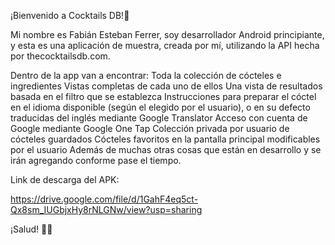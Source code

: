 ¡Bienvenido a Cocktails DB!🍹

Mi nombre es Fabián Esteban Ferrer, soy desarrollador Android principiante, y esta es una aplicación de muestra, creada por mí, utilizando la API hecha por thecocktailsdb.com.

Dentro de la app van a encontrar:
Toda la colección de cócteles e ingredientes
Vistas completas de cada uno de ellos
Una vista de resultados basada en el filtro que se establezca
Instrucciones para preparar el cóctel en el idioma disponible (según el elegido por el usuario), o en su defecto traducidas del inglés mediante Google Translator
Acceso con cuenta de Google mediante Google One Tap
Colección privada por usuario de cócteles guardados
Cócteles favoritos en la pantalla principal modificables por el usuario
Además de muchas otras cosas que están en desarrollo y se irán agregando conforme pase el tiempo.

Link de descarga del APK:

https://drive.google.com/file/d/1GahF4eq5ct-Qx8sm_IUGbjxHy8rNLGNw/view?usp=sharing

¡Salud! 🥂✨
